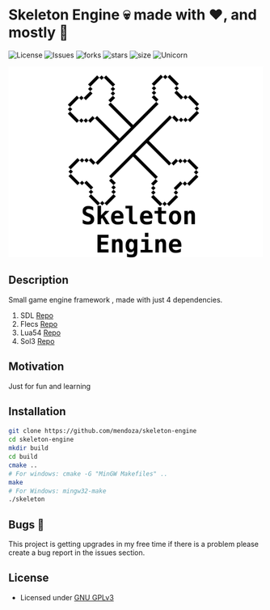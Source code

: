 # Skeleton Engine :skull: made with :heart:, and mostly :beer:

![License](https://img.shields.io/github/license/mendoza/Skeleton-Engine.svg) ![Issues](https://img.shields.io/github/issues/mendoza/Skeleton-Engine.svg) ![forks](https://img.shields.io/github/forks/mendoza/Skeleton-Engine) ![stars](https://img.shields.io/github/stars/mendoza/Skeleton-Engine) ![size](https://img.shields.io/github/repo-size/mendoza/Skeleton-Engine) ![Unicorn](https://cdn.rawgit.com/LunaGao/BlessYourCodeTag/master/tags/unicorn.svg)

![splash](assets/splash.png) 
## Description
Small game engine framework , made with just 4 dependencies.

1.  SDL [Repo](https://github.com/libsdl-org/SDL)
2.  Flecs [Repo](https://github.com/SanderMertens/flecs)
3.  Lua54 [Repo](https://github.com/lua/lua)
4.  Sol3 [Repo](https://github.com/ThePhD/sol2)

## Motivation

Just for fun and learning

## Installation

```bash
git clone https://github.com/mendoza/skeleton-engine
cd skeleton-engine
mkdir build
cd build
cmake .. 
# For windows: cmake -G "MinGW Makefiles" ..
make
# For Windows: mingw32-make
./skeleton
```

## Bugs 🐛

This project is getting upgrades in my free time if there is a problem please create a bug report in the issues section.

## License

- Licensed under [GNU GPLv3](https://github.com/mendoza/Skeleton-Engine/blob/master/LICENSE)
